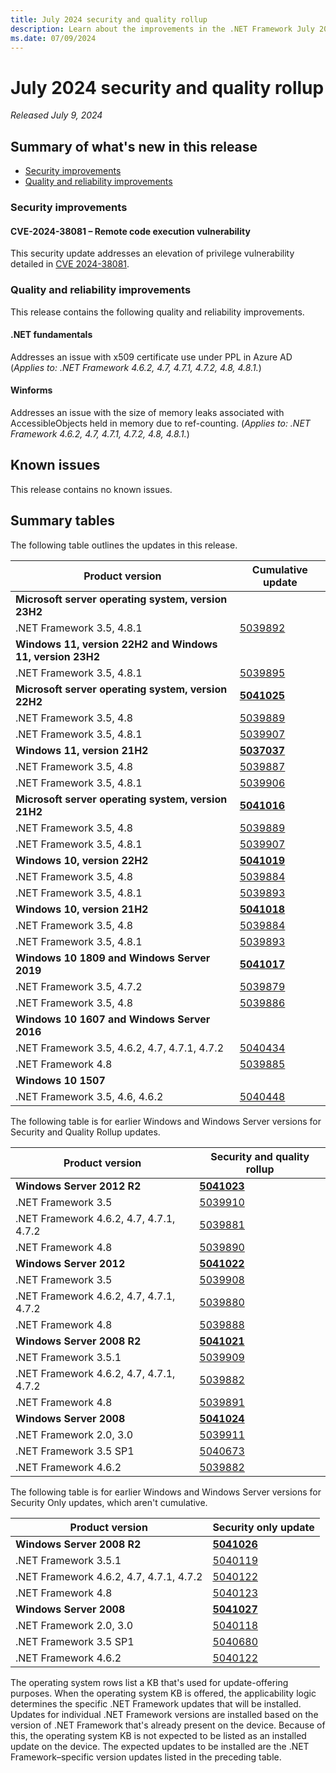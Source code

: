 ```yaml
---
title: July 2024 security and quality rollup
description: Learn about the improvements in the .NET Framework July 2024 security and quality rollup.
ms.date: 07/09/2024
---
```

# July 2024 security and quality rollup

_Released July 9, 2024_

## Summary of what's new in this release

- [Security improvements](#security-improvements)
- [Quality and reliability improvements](#quality-and-reliability-improvements)

### Security improvements

#### CVE-2024-38081 – Remote code execution vulnerability

This security update addresses an elevation of privilege vulnerability detailed in [CVE 2024-38081](https://msrc.microsoft.com/update-guide/vulnerability/CVE-2024-38081).

### Quality and reliability improvements

This release contains the following quality and reliability improvements.

#### .NET fundamentals

Addresses an issue with x509 certificate use under PPL in Azure AD (*Applies to: .NET Framework 4.6.2, 4.7, 4.7.1, 4.7.2, 4.8, 4.8.1.*)

#### Winforms

Addresses an issue with the size of memory leaks associated with AccessibleObjects held in memory due to ref-counting. (*Applies to: .NET Framework 4.6.2, 4.7, 4.7.1, 4.7.2, 4.8, 4.8.1.*)

## Known issues

This release contains no known issues.  

## Summary tables

The following table outlines the updates in this release.

| Product version | Cumulative update |
| --- | --- |
| **Microsoft server operating system, version 23H2** | |
| .NET Framework 3.5, 4.8.1 | [5039892](https://support.microsoft.com/kb/5039892) |
| **Windows 11, version 22H2 and Windows 11, version 23H2** | |
| .NET Framework 3.5, 4.8.1 | [5039895](https://support.microsoft.com/kb/5039895) |
| **Microsoft server operating system, version 22H2** | **[5041025](https://support.microsoft.com/kb/5041025)** |
| .NET Framework 3.5, 4.8 | [5039889](https://support.microsoft.com/kb/5039889) |
| .NET Framework 3.5, 4.8.1 | [5039907](https://support.microsoft.com/kb/5039907) |
| **Windows 11, version 21H2** | **[5037037](https://support.microsoft.com/kb/5037037)** |
| .NET Framework 3.5, 4.8 | [5039887](https://support.microsoft.com/kb/5039887) |
| .NET Framework 3.5, 4.8.1 | [5039906](https://support.microsoft.com/kb/5039906) |
| **Microsoft server operating system, version 21H2** | **[5041016](https://support.microsoft.com/kb/5041016)** |
| .NET Framework 3.5, 4.8 | [5039889](https://support.microsoft.com/kb/5039889) |
| .NET Framework 3.5, 4.8.1 | [5039907](https://support.microsoft.com/kb/5039907) |
| **Windows 10, version 22H2** | **[5041019](https://support.microsoft.com/kb/5041019)** |
| .NET Framework 3.5, 4.8 | [5039884](https://support.microsoft.com/kb/5039884) |
| .NET Framework 3.5, 4.8.1 | [5039893](https://support.microsoft.com/kb/5039893) |
| **Windows 10, version 21H2** | **[5041018](https://support.microsoft.com/kb/5041018)** |
| .NET Framework 3.5, 4.8 | [5039884](https://support.microsoft.com/kb/5039884) |
| .NET Framework 3.5, 4.8.1 | [5039893](https://support.microsoft.com/kb/5039893) |
| **Windows 10 1809 and Windows Server 2019** | **[5041017](https://support.microsoft.com/kb/5041017)** |
| .NET Framework 3.5, 4.7.2 | [5039879](https://support.microsoft.com/kb/5039879) |
| .NET Framework 3.5, 4.8 | [5039886](https://support.microsoft.com/kb/5039886) |
| **Windows 10 1607 and Windows Server 2016** | |
| .NET Framework 3.5, 4.6.2, 4.7, 4.7.1, 4.7.2 | [5040434](https://support.microsoft.com/kb/5040434) |
| .NET Framework 4.8 | [5039885](https://support.microsoft.com/kb/5039885) |
| **Windows 10 1507** | |
| .NET Framework 3.5, 4.6, 4.6.2 | [5040448](https://support.microsoft.com/kb/5040448) |

The following table is for earlier Windows and Windows Server versions for Security and Quality Rollup updates.  

| Product version | Security and quality rollup |
| --- | --- |
| **Windows Server 2012 R2** | **[5041023](https://support.microsoft.com/kb/5041023)** |
| .NET Framework 3.5 | [5039910](https://support.microsoft.com/kb/5039910) |
| .NET Framework 4.6.2, 4.7, 4.7.1, 4.7.2 | [5039881](https://support.microsoft.com/kb/5039881) |
| .NET Framework 4.8 | [5039890](https://support.microsoft.com/kb/5039890) |
| **Windows Server 2012** | **[5041022](https://support.microsoft.com/kb/5041022)** |
| .NET Framework 3.5 | [5039908](https://support.microsoft.com/kb/5039908) |
| .NET Framework 4.6.2, 4.7, 4.7.1, 4.7.2 | [5039880](https://support.microsoft.com/kb/5039880) |
| .NET Framework 4.8 | [5039888](https://support.microsoft.com/kb/5039888) |
| **Windows Server 2008 R2** | **[5041021](https://support.microsoft.com/kb/5041021)** |
| .NET Framework 3.5.1 | [5039909](https://support.microsoft.com/kb/5039909) |
| .NET Framework 4.6.2, 4.7, 4.7.1, 4.7.2 | [5039882](https://support.microsoft.com/kb/5039909)|
| .NET Framework 4.8 |[5039891](https://support.microsoft.com/kb/5039891) |
| **Windows Server 2008** | **[5041024](https://support.microsoft.com/kb/5041024)** |
| .NET Framework 2.0, 3.0 | [5039911](https://support.microsoft.com/kb/5039911) |
| .NET Framework 3.5 SP1 | [5040673](https://support.microsoft.com/kb/5040673) |
| .NET Framework 4.6.2 | [5039882](https://support.microsoft.com/kb/5039882) |

The following table is for earlier Windows and Windows Server versions for Security Only updates, which aren't cumulative.

| Product version | Security only update |
| --- | --- |
| **Windows Server 2008 R2** | **[5041026](https://support.microsoft.com/kb/5041027)** |
| .NET Framework 3.5.1 | [5040119](https://support.microsoft.com/kb/5040119) |
| .NET Framework 4.6.2, 4.7, 4.7.1, 4.7.2 | [5040122](https://support.microsoft.com/kb/5040122) |
| .NET Framework 4.8 |[5040123](https://support.microsoft.com/kb/5040123) |
| **Windows Server 2008** | **[5041027](https://support.microsoft.com/kb/5041027)** |
| .NET Framework 2.0, 3.0 | [5040118](https://support.microsoft.com/kb/5040118) |
| .NET Framework 3.5 SP1 | [5040680](https://support.microsoft.com/kb/5040680) |
| .NET Framework 4.6.2 | [5040122](https://support.microsoft.com/kb/5040122) |

The operating system rows list a KB that's used for update-offering purposes. When the operating system KB is offered, the applicability logic determines the specific .NET Framework updates that will be installed. Updates for individual .NET Framework versions are installed based on the version of .NET Framework that's already present on the device. Because of this, the operating system KB is not expected to be listed as an installed update on the device. The expected updates to be installed are the .NET Framework&ndash;specific version updates listed in the preceding table.
